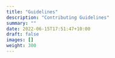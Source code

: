 ```yaml
---
title: "Guidelines"
description: "Contributing Guidelines"
summary: ""
date: 2022-06-15T17:51:47+10:00
draft: false
images: []
weight: 300
---
```

